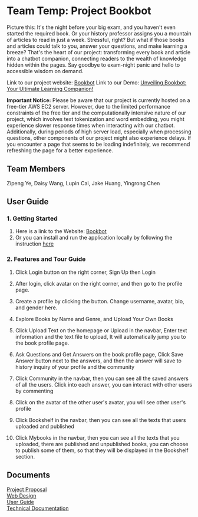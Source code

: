 # Team Temp: Project Bookbot
Picture this: It's the night before your big exam, and you haven't even started the required book. Or your history professor assigns you a mountain of articles to read in just a week. Stressful, right? But what if those books and articles could talk to you, answer your questions, and make learning a breeze? That's the heart of our project: transforming every book and article into a chatbot companion, connecting readers to the wealth of knowledge hidden within the pages. Say goodbye to exam-night panic and hello to accessible wisdom on demand.

Link to our project website: [Bookbot](http://52.14.252.235) 
Link to our Demo: [Unveiling Bookbot: Your Ultimate Learning Companion!](https://youtu.be/kVrxWpfoB80) 

**Important Notice:** Please be aware that our project is currently hosted on a free-tier AWS EC2 server. However, due to the limited performance constraints of the free tier and the computationally intensive nature of our project, which involves text tokenization and word embedding, you might experience slower response times when interacting with our chatbot. Additionally, during periods of high server load, especially when processing questions, other components of our project might also experience delays. If you encounter a page that seems to be loading indefinitely, we recommend refreshing the page for a better experience.



## Team Members ## 
Zipeng Ye, Daisy Wang, Lupin Cai, Jake Huang, Yingrong Chen

## User Guide
### 1. Getting Started

1.  Here is a link to the Website: [Bookbot](http://52.14.252.235)
2.  Or you can install and run the application locally by following the instruction [here](https://github.com/DaisyWang919/temp370Project/blob/main/doc/Install.md)

### 2. Features and Tour Guide


1. Click Login button on the right corner,
   Sign Up then Login

2. After login, click avatar on the right corner, and then go to the profile page.

3. Create a profile by clicking the button.
   Change username, avatar, bio, and gender here.

4. Explore Books by Name and Genre, and Upload Your Own Books

5. Click Upload Text on the homepage or Upload in the navbar,
   Enter text information and the text file to upload,
   It will automatically jump you to the book profile page.

6. Ask Questions and Get Answers on the book profile page,
   Click Save Answer button next to the answers, and then the answer will save to history inquiry of your profile and the community

7. Click Community in the navbar, then you can see all the saved answers of all the users.
   Click into each answer, you can interact with other users by commenting

8. Click on the avatar of the other user's avatar, you will see other user's profile

9. Click Bookshelf in the navbar, then you can see all the texts that users uploaded and published

10. Click Mybooks in the navbar, then you can see all the texts that you uploaded, there are published and unpublished books, you can choose to publish some of them, so that they will be displayed in the Bookshelf section.
## Documents

[Project Proposal](https://docs.google.com/presentation/d/1wmgdU4fvd9bXjya1XX0uYulyAaowAYtKBF-a_xRpinU/edit?usp=sharing) \
[Web Design](<https://www.figma.com/file/1ilqhGSZbZ6eJEDCDqV45u/TEMP-(Copy)?type=design&node-id=0%3A1&mode=design&t=WJlE8nfwxkB05A8n-1>) \
[User Guide](https://github.com/DaisyWang919/temp370Project/blob/main/doc/EndUserDocumentation.md) \
[Technical Documentation](https://github.com/DaisyWang919/temp370Project/blob/main/doc/TechnicalDocumentation.md) 


